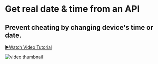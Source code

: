 # Get real date & time from an API 
## Prevent cheating by changing device's time or date.

[▶Watch Video Tutorial ](https://www.youtube.com/watch?v=uJK1ajLaq6I)

![video thumbnail ](http://img.youtube.com/vi/uJK1ajLaq6I/0.jpg)
